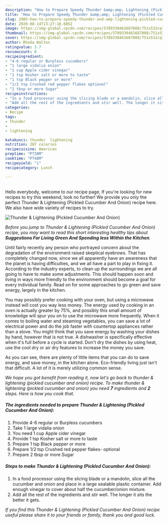 ```yaml
---
description: "How to Prepare Speedy Thunder &amp;amp; Lightening (Pickled Cucumber And Onion)"
title: "How to Prepare Speedy Thunder &amp;amp; Lightening (Pickled Cucumber And Onion)"
slug: 2985-how-to-prepare-speedy-thunder-and-amp-lightening-pickled-cucumber-and-onion
date: 2020-08-14T13:27:18.605Z
image: https://img-global.cpcdn.com/recipes/5789330461687808/751x532cq70/thunder-lightening-pickled-cucumber-and-onion-recipe-main-photo.jpg
thumbnail: https://img-global.cpcdn.com/recipes/5789330461687808/751x532cq70/thunder-lightening-pickled-cucumber-and-onion-recipe-main-photo.jpg
cover: https://img-global.cpcdn.com/recipes/5789330461687808/751x532cq70/thunder-lightening-pickled-cucumber-and-onion-recipe-main-photo.jpg
author: Rhoda Walton
ratingvalue: 3.7
reviewcount: 8
recipeingredient:
- "4-6 regular or Burpless cucumbers"
- "1 large vidalia onion"
- "1 cup Apple cider vinegar"
- "1 tsp Kosher salt or more to taste"
- "1 tsp Black pepper or more"
- "1/2 tsp Crushed red pepper flakes optional"
- "2 tbsp or more Sugar"
recipeinstructions:
- "In a food processor using the slicing blade or a mandolin, slice all the cucumber and onion and place in a large sealable plastic container. Add enough vinegar to cover about half the cucumber/onion mixture."
- "Add all the rest of the ingredients and stir well. The longer it sits the better it gets."
categories:
- Recipe
tags:
- thunder
- 
- lightening

katakunci: thunder  lightening 
nutrition: 207 calories
recipecuisine: American
preptime: "PT30M"
cooktime: "PT48M"
recipeyield: "1"
recipecategory: Lunch

---
```

<br>
Hello everybody, welcome to our recipe page, If you're looking for new recipes to try this weekend, look no further! We provide you only the perfect Thunder &amp; Lightening (Pickled Cucumber And Onion) recipe here. We also have wide variety of recipes to try.
<br>


![Thunder &amp; Lightening (Pickled Cucumber And Onion)](https://img-global.cpcdn.com/recipes/5789330461687808/751x532cq70/thunder-lightening-pickled-cucumber-and-onion-recipe-main-photo.jpg)

<i>Before you jump to Thunder &amp; Lightening (Pickled Cucumber And Onion) recipe, you may want to read this short interesting healthy tips about 
<strong>Suggestions For Living Green And Spending less Within the Kitchen</strong>.</i>
</br>

Until fairly recently any person who portrayed concern about the degradation of the environment raised skeptical eyebrows. That has completely changed now, since we all apparently have an awareness that the planet is having difficulties, and we all have a part to play in fixing it. According to the industry experts, to clean up the surroundings we are all going to have to make some adjustments. This should happen soon and living in ways more friendly to the environment should become a goal for every individual family. Read on for some approaches to go green and save energy, largely in the kitchen.

You may possibly prefer cooking with your oven, but using a microwave instead will cost you way less money. The energy used by cooking in an oven is actually greater by 75%, and possibly this small amount of knowledge will spur you on to use the microwave more frequently. When it comes to boiling water and steaming vegetables, you can save a lot of electrical power and do the job faster with countertop appliances rather than a stove. You might think that you save energy by washing your dishes by hand, however that is not true. A dishwasher is specifically effective when it's full before a cycle is started. Don't dry the dishes by using heat, use the cool dry or air dry features to increase the money you save.

As you can see, there are plenty of little items that you can do to save energy, and save money, in the kitchen alone. Eco-friendly living just isn't that difficult. A lot of it is merely utilizing common sense.


<i>We hope you got benefit from reading it, now let's go back to thunder &amp; lightening (pickled cucumber and onion) recipe. To make thunder &amp; lightening (pickled cucumber and onion) you need <strong>7</strong> ingredients and <strong>2</strong> steps. Here is how you cook that.
</i>

##### The ingredients needed to prepare Thunder &amp; Lightening (Pickled Cucumber And Onion):

1. Provide 4-6 regular or Burpless cucumbers
1. Take 1 large vidalia onion
1. You need 1 cup Apple cider vinegar
1. Provide 1 tsp Kosher salt or more to taste
1. Prepare 1 tsp Black pepper or more
1. Prepare 1/2 tsp Crushed red pepper flakes- optional
1. Prepare 2 tbsp or more Sugar


##### Steps to make Thunder &amp; Lightening (Pickled Cucumber And Onion):

1. In a food processor using the slicing blade or a mandolin, slice all the cucumber and onion and place in a large sealable plastic container. Add enough vinegar to cover about half the cucumber/onion mixture.
1. Add all the rest of the ingredients and stir well. The longer it sits the better it gets.


<i>If you find this Thunder &amp; Lightening (Pickled Cucumber And Onion) recipe useful please share it to your friends or family, thank you and good luck.</i>
